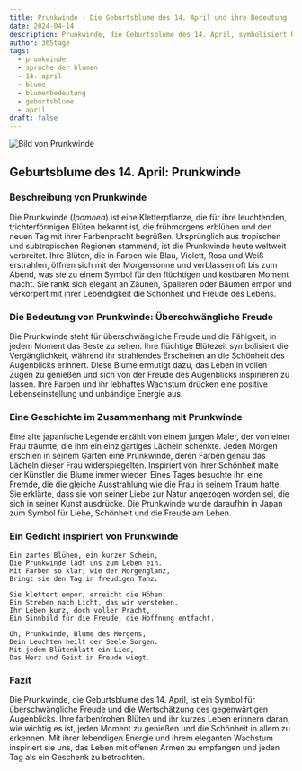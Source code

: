 ```yaml
---
title: Prunkwinde - Die Geburtsblume des 14. April und ihre Bedeutung
date: 2024-04-14
description: Prunkwinde, die Geburtsblume des 14. April, symbolisiert Überschwängliche Freude. Erfahre mehr über ihre Geschichte, Bedeutung und Symbolik in der Sprache der Blumen.
author: 365tage
tags:
  - prunkwinde
  - sprache der blumen
  - 14. april
  - blume
  - blumenbedeutung
  - geburtsblume
  - april
draft: false
---
```


![Bild von Prunkwinde](https://cdn.pixabay.com/photo/2021/08/09/15/36/morning-glory-6533658_1280.jpg#center)


## Geburtsblume des 14. April: Prunkwinde

### Beschreibung von Prunkwinde

Die Prunkwinde (_Ipomoea_) ist eine Kletterpflanze, die für ihre leuchtenden, trichterförmigen Blüten bekannt ist, die frühmorgens erblühen und den neuen Tag mit ihrer Farbenpracht begrüßen. Ursprünglich aus tropischen und subtropischen Regionen stammend, ist die Prunkwinde heute weltweit verbreitet. Ihre Blüten, die in Farben wie Blau, Violett, Rosa und Weiß erstrahlen, öffnen sich mit der Morgensonne und verblassen oft bis zum Abend, was sie zu einem Symbol für den flüchtigen und kostbaren Moment macht. Sie rankt sich elegant an Zäunen, Spalieren oder Bäumen empor und verkörpert mit ihrer Lebendigkeit die Schönheit und Freude des Lebens.

### Die Bedeutung von Prunkwinde: Überschwängliche Freude

Die Prunkwinde steht für überschwängliche Freude und die Fähigkeit, in jedem Moment das Beste zu sehen. Ihre flüchtige Blütezeit symbolisiert die Vergänglichkeit, während ihr strahlendes Erscheinen an die Schönheit des Augenblicks erinnert. Diese Blume ermutigt dazu, das Leben in vollen Zügen zu genießen und sich von der Freude des Augenblicks inspirieren zu lassen. Ihre Farben und ihr lebhaftes Wachstum drücken eine positive Lebenseinstellung und unbändige Energie aus.

### Eine Geschichte im Zusammenhang mit Prunkwinde

Eine alte japanische Legende erzählt von einem jungen Maler, der von einer Frau träumte, die ihm ein einzigartiges Lächeln schenkte. Jeden Morgen erschien in seinem Garten eine Prunkwinde, deren Farben genau das Lächeln dieser Frau widerspiegelten. Inspiriert von ihrer Schönheit malte der Künstler die Blume immer wieder. Eines Tages besuchte ihn eine Fremde, die die gleiche Ausstrahlung wie die Frau in seinem Traum hatte. Sie erklärte, dass sie von seiner Liebe zur Natur angezogen worden sei, die sich in seiner Kunst ausdrücke. Die Prunkwinde wurde daraufhin in Japan zum Symbol für Liebe, Schönheit und die Freude am Leben.

### Ein Gedicht inspiriert von Prunkwinde

```
Ein zartes Blühen, ein kurzer Schein,  
Die Prunkwinde lädt uns zum Leben ein.  
Mit Farben so klar, wie der Morgenglanz,  
Bringt sie den Tag in freudigen Tanz.  

Sie klettert empor, erreicht die Höhen,  
Ein Streben nach Licht, das wir verstehen.  
Ihr Leben kurz, doch voller Pracht,  
Ein Sinnbild für die Freude, die Hoffnung entfacht.  

Oh, Prunkwinde, Blume des Morgens,  
Dein Leuchten heilt der Seele Sorgen.  
Mit jedem Blütenblatt ein Lied,  
Das Herz und Geist in Freude wiegt.  
```

### Fazit

Die Prunkwinde, die Geburtsblume des 14. April, ist ein Symbol für überschwängliche Freude und die Wertschätzung des gegenwärtigen Augenblicks. Ihre farbenfrohen Blüten und ihr kurzes Leben erinnern daran, wie wichtig es ist, jeden Moment zu genießen und die Schönheit in allem zu erkennen. Mit ihrer lebendigen Energie und ihrem eleganten Wachstum inspiriert sie uns, das Leben mit offenen Armen zu empfangen und jeden Tag als ein Geschenk zu betrachten.